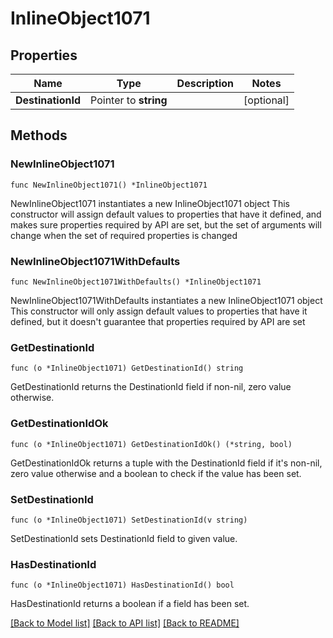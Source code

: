 # InlineObject1071

## Properties

Name | Type | Description | Notes
------------ | ------------- | ------------- | -------------
**DestinationId** | Pointer to **string** |  | [optional] 

## Methods

### NewInlineObject1071

`func NewInlineObject1071() *InlineObject1071`

NewInlineObject1071 instantiates a new InlineObject1071 object
This constructor will assign default values to properties that have it defined,
and makes sure properties required by API are set, but the set of arguments
will change when the set of required properties is changed

### NewInlineObject1071WithDefaults

`func NewInlineObject1071WithDefaults() *InlineObject1071`

NewInlineObject1071WithDefaults instantiates a new InlineObject1071 object
This constructor will only assign default values to properties that have it defined,
but it doesn't guarantee that properties required by API are set

### GetDestinationId

`func (o *InlineObject1071) GetDestinationId() string`

GetDestinationId returns the DestinationId field if non-nil, zero value otherwise.

### GetDestinationIdOk

`func (o *InlineObject1071) GetDestinationIdOk() (*string, bool)`

GetDestinationIdOk returns a tuple with the DestinationId field if it's non-nil, zero value otherwise
and a boolean to check if the value has been set.

### SetDestinationId

`func (o *InlineObject1071) SetDestinationId(v string)`

SetDestinationId sets DestinationId field to given value.

### HasDestinationId

`func (o *InlineObject1071) HasDestinationId() bool`

HasDestinationId returns a boolean if a field has been set.


[[Back to Model list]](../README.md#documentation-for-models) [[Back to API list]](../README.md#documentation-for-api-endpoints) [[Back to README]](../README.md)


